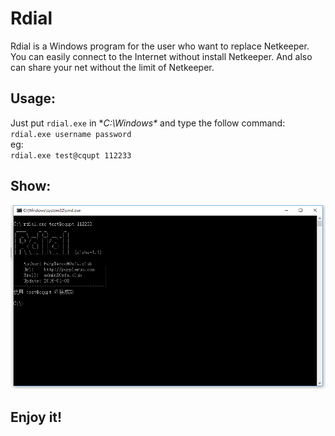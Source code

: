 # Rdial
Rdial is a Windows program for the user who want to replace Netkeeper.  
You can easily connect to the Internet without install Netkeeper. And also can share your net without the limit of Netkeeper.  

## Usage:
Just put `rdial.exe` in **C:\Windows\** and type the follow command:  
`rdial.exe username password`  
eg:  
`rdial.exe test@cqupt 112233`  

## Show:
![](./rdial.png)  

## Enjoy it!
